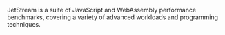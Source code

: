 JetStream is a suite of JavaScript and WebAssembly performance benchmarks, covering a variety of advanced workloads and programming techniques.
